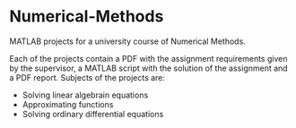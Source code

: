 # Numerical-Methods
MATLAB projects for a university course of Numerical Methods.

Each of the projects contain a PDF with the assignment requirements given by the supervisor, a MATLAB script with the solution of the assignment and a PDF report.
Subjects of the projects are:
* Solving linear algebrain equations 
* Approximating functions
* Solving ordinary differential equations 
